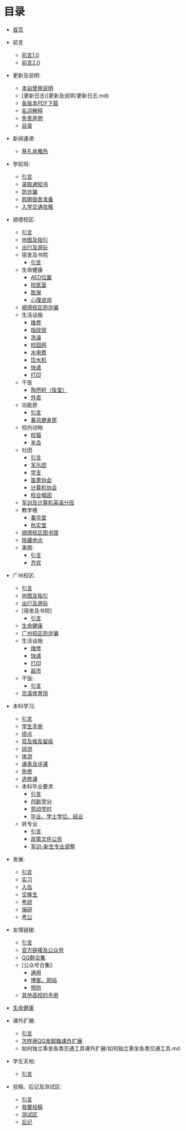# 目录



 * [首页](index.md)
  - 前言
    - [前言1.0](前言/前言1.0.md)
    - [前言2.0](前言/前言2.0.md)
  
 
  - 更新及说明:
    - [本站使用说明](更新及说明/本站使用说明.md)
    - [更新日志(]更新及说明/更新日志.md)
    - [各版本PDF下载](更新及说明/各版本PDF下载.md)
    - [名词解释](更新及说明/名词解释.md)
    - [免责声明](更新及说明/免责声明.md)
    - [目录](更新及说明/目录.md)

  - 新闻速递:
    - [基孔肯雅热](新闻速递/基孔肯雅热.md)

  - 学前班:
    - [引言](学前班/引言.md)
    - [录取通知书](学前班/录取通知书.md)
    - [防诈骗](学前班/防诈骗.md)
    - [假期宿舍准备](学前班/假期宿舍准备.md)
    - [入学交通攻略](学前班/入学交通攻略.md)
 
  - 顺德校区:
    - [引言](顺德校区/引言.md)
    - [地图及指引](顺德校区/地图及指引.md)
    - [出行及游玩](顺德校区/出行及游玩.md)
    - 宿舍及书院
      - [引言](顺德校区/宿舍及书院/引言.md)
    - 生命健康
      - [AED位置](顺德校区/生命健康/AED位置.md)
      - [校医室](顺德校区/生命健康/校医室.md)
      - [医保](顺德校区/生命健康/医保.md)
      - [心理咨询](顺德校区/生命健康/心理咨询.md)
    - [顺德校区防诈骗](顺德校区/顺德校区防诈骗.md)
    - 生活设施
      - [维修](顺德校区/生活设施/维修.md)
      - [指纹锁](顺德校区/生活设施/指纹锁.md)
      - [洗澡](顺德校区/生活设施/洗澡.md)
      - [校园网](顺德校区/生活设施/校园网.md)
      - [水电费](顺德校区/生活设施/水电费.md)
      - [饮水机](顺德校区/生活设施/饮水机.md)
      - [快递](顺德校区/生活设施/快递.md)
      - [打印](顺德校区/生活设施/打印.md)
    - 干饭
      - [陶然轩（饭堂）](顺德校区/干饭/陶然轩（饭堂）.md)
      - [外卖](顺德校区/干饭/外卖.md)
    - 功能房
      - [引言](顺德校区/功能房/引言.md)
      - [春风健身房](顺德校区/功能房/春风健身房.md)
    - 校内动物
      - [校猫](顺德校区/校内动物/校猫.md)
      - [羊岛](顺德校区/校内动物/羊岛.md)
    - 社团
      - [引言](顺德校区/社团/引言.md)
      - [军乐团](顺德校区/社团/军乐团.md)
      - [学支](顺德校区/社团/学生学习支持中心.md)
      - [笛萧协会](顺德校区/社团/笛萧协会社团.md)
      - [计算机协会](顺德校区/社团/计算机协会.md)
      - [校合唱团](顺德校区/社团/校合唱团.md)
    - [军训及计算机英语分班](顺德校区/军训及计算机英语分班.md)
    - 教学楼
      - [春华堂](顺德校区/教学楼/春华堂.md)
      - [秋实堂](顺德校区/教学楼/秋实堂.md)
    - [顺德校区图书馆](顺德校区/顺德校区图书馆.md)
    - [隐藏地点](顺德校区/隐藏地点.md)
    - 美图:
      - [引言](顺德校区/美图/引言.md)
      - [齐欢](顺德校区/美图/齐欢.md)
 
  - 广州校区:
    - [引言](广州校区/引言.md)
    - [地图及指引](广州校区/地图及指引.md)
    - [出行及游玩](广州校区/出行及游玩.md)
    - [宿舍及书院]
      - [引言](广州校区/宿舍及书院/引言.md)
    - [生命健康](广州校区/生命健康.md)
    - [广州校区防诈骗](广州校区/广州校区防诈骗.md)
    - 生活设施
      - [维修](广州校区/生活设施/维修.md)
      - [快递](广州校区/生活设施/快递.md)
      - [打印](广州校区/生活设施/打印.md)
      - [超市](广州校区/生活设施/超市.md)
    - 干饭:
      - [引言](广州校区/干饭/引言.md)
    - [京溪体育场](广州校区/京溪体育场.md)
 
  - 本科学习:
    - [引言](本科学习/引言.md)
    - [学生手册](本科学习/学生手册.md)
    - [绩点](本科学习/绩点.md)
    - [双及格及留级](本科学习/双及格及留级.md)
    - [综测](本科学习/综测.md)
    - [体测](本科学习/体测.md)
    - [课表及评课](本科学习/课表及评课.md)
    - [免修](本科学习/免修.md)
    - [选修课](本科学习/选修课.md)
    - 本科毕业要求
      - [引言](本科学习/本科毕业要求/引言.md)
      - [创新学分](本科学习/本科毕业要求/创新学分.md)
      - [劳动学时](本科学习/本科毕业要求/劳动学时.md)
      - [毕业、学士学位、结业](本科学习/本科毕业要求/毕业、学士学位、结业肄业.md)
    - 转专业
      - [引言](本科学习/转专业/引言.md)
      - [政策文件公告](本科学习/转专业/政策文件公告.md)
      - [军训-新生专业调整](本科学习/转专业/军训-新生专业调整.md)


  - 发展:
    - [引言](发展/引言.md)
    - [实习](发展/实习/1.md)
    - [入伍](发展/入伍/1.md)
    - [交换生](发展/交换生/1.md)
    - [考研](发展/考研/1.md)
    - [保研](发展/保研/1.md)
    - [考公](发展/考公/1.md)

  - 友情链接:
    - [引言](友情链接/引言.md)
    - [官方链接及公众号](友情链接/官方链接及公众号.md)
    - [QQ群合集](友情链接/QQ群合集.md)
    - [公众号合集]:
      - [通用](友情链接/公众号合集/通用.md)
      - [博客、网站](友情链接/公众号合集/博客、网站.md)
      - [预防](友情链接/公众号合集/预防.md)
    - [其他高校的手册](友情链接/其他高校的手册.md)

  - [生命健康](引言生命健康/引言.md)

  - 课外扩展:
    - [引言](课外扩展/引言.md)
    - [怎样用QQ发邮箱课外扩展](怎样用QQ发邮箱课外扩展/怎样用QQ发邮箱.md)
    - 如何独立乘坐各类交通工具课外扩展/如何独立乘坐各类交通工具.md
   
    
  - 学生天地:
    - [引言](学生天地/引言.md)

  - 投稿、后记及测试区:
    - [引言](投稿、后记及测试区/引言.md)
    - [我要投稿](投稿、后记及测试区/我要投稿.md)
    - [测试区](投稿、后记及测试区/测试区/1.md)
    - [后记](投稿、后记及测试区/后记.md)